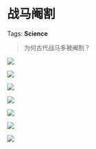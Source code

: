 # 战马阉割

Tags: **Science**

> 为何古代战马多被阉割？



![](https://pic2.zhimg.com/50/v2-98434d92403dc676ac8dbb49a4793002_720w.jpg?source=1940ef5c)  


![](https://pic3.zhimg.com/50/v2-8fc885ca5a539d02cd09e7768cfc20f2_720w.jpg?source=1940ef5c)  


![](https://pica.zhimg.com/50/v2-e0763c58fdf4d425be9f2ddaa5e63ef7_720w.jpg?source=1940ef5c)  


![](https://pic1.zhimg.com/50/v2-f7d95bc1580963e384e99ae0393c6438_720w.jpg?source=1940ef5c)  


![](https://pic3.zhimg.com/50/v2-cd333fc261d50bcd6091ecd99936cc89_720w.jpg?source=1940ef5c)  


![](https://pic2.zhimg.com/50/v2-1624bf8295864ee899610a4ecfb69e1f_720w.jpg?source=1940ef5c)  


![](https://pic3.zhimg.com/50/v2-3cc0d680a92e55b369208b3dfcc4fca3_720w.jpg?source=1940ef5c)

